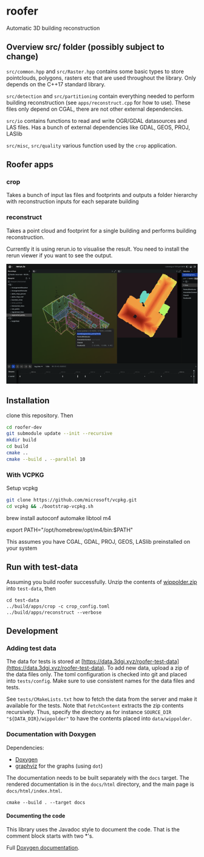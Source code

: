 # roofer
Automatic 3D building reconstruction

## Overview src/ folder (possibly subject to change)
`src/common.hpp` and `src/Raster.hpp` contains some basic types to store pointclouds, polygons, rasters etc that are used throughout the library. Only depends on the C++17 standard library.

`src/detection` and `src/partitioning` contain everything needed to perform building reconstruction (see `apps/reconstruct.cpp` for how to use). These files only depend on CGAL, there are not other external dependencies.

`src/io` contains functions to read and write OGR/GDAL datasources and LAS files. Has a bunch of external dependencies like GDAL, GEOS, PROJ, LASlib

`src/misc`, `src/quality` various function used by the `crop` application.

## Roofer apps

### crop
Takes a bunch of input las files and footprints and outputs a folder hierarchy with reconstruction inputs for each separate building

### reconstruct
Takes a point cloud and footprint for a single building and performs building reconstruction. 

Currently it is using rerun.io to visualise the result. You need to install the rerun viewer if you want to see the output.

![reconstruct output visualised with Rerun](rerun.png)

## Installation

clone this repository. Then

```sh
cd roofer-dev
git submodule update --init --recursive
mkdir build
cd build
cmake ..
cmake --build . --parallel 10
```

### With VCPKG

Setup vcpkg
```sh
git clone https://github.com/microsoft/vcpkg.git
cd vcpkg && ./bootstrap-vcpkg.sh
```

brew install autoconf automake libtool m4

export PATH="/opt/homebrew/opt/m4/bin:$PATH"


This assumes you have CGAL, GDAL, PROJ, GEOS, LASlib  preinstalled on your system

## Run with test-data
Assuming you build roofer successfully. Unzip the contents of [wippolder.zip](https://data.3dgi.xyz/geoflow-test-data/wippolder.zip) into `test-data`, then

```
cd test-data
../build/apps/crop -c crop_config.toml
../build/apps/reconstruct --verbose
```

## Development

### Adding test data

The data for tests is stored at [https://data.3dgi.xyz/roofer-test-data](https://data.3dgi.xyz/roofer-test-data). To add new data, upload a zip of the data files only. The toml configuration is checked into git and placed into `tests/config`. Make sure to use consistent names for the data files and tests.

See `tests/CMakeLists.txt` how to fetch the data from the server and make it available for the tests. Note that `FetchContent` extracts the zip contents recursively. Thus, specify the directory as for instance `SOURCE_DIR "${DATA_DIR}/wippolder"` to have the contents placed into `data/wippolder`.

### Documentation with Doxygen

Dependencies:
- [Doxygen](https://www.doxygen.nl/index.html)
- [graphviz](https://www.graphviz.org) for the graphs (using `dot`)

The documentation needs to be built separately with the `docs` target.
The rendered documentation is in the `docs/html` directory, and the main page is `docs/html/index.html`.

```shell
cmake --build . --target docs
```

#### Documenting the code

This library uses the Javadoc style to document the code.
That is the comment block starts with two *'s.

Full [Doxygen documentation](https://www.doxygen.nl/manual/docblocks.html#specialblock).
